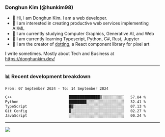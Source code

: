 ### Donghun Kim (@hunkim98)

- 👋 Hi, I am Donghun Kim. I am a web developer. 
- 🤔 I am interested in creating productive web services implementing AI/ML
- 🔭 I am currently studying Computer Graphics, Generative AI, and Web 
- 🌱 I am currently learning Typescript, Python, C#, Rust, Jupyter
- 🎨 I am the creator of [dotting](https://github.com/hunkim98/dotting), a React component library for pixel art

I write sometimes. Mostly about Tech and Business at https://donghunkim.dev/

---
### 📊 Recent development breakdown
<!--START_SECTION:waka-->

```txt
From: 07 September 2024 - To: 14 September 2024

C++                          ██████████████▒░░░░░░░░░░   57.84 %
Python                       ████████░░░░░░░░░░░░░░░░░   32.41 %
TypeScript                   █▓░░░░░░░░░░░░░░░░░░░░░░░   07.13 %
Git Config                   ▓░░░░░░░░░░░░░░░░░░░░░░░░   02.27 %
JavaScript                   ░░░░░░░░░░░░░░░░░░░░░░░░░   00.24 %
```

<!--END_SECTION:waka-->
---

<!-- <div align='center'> -->
  <img align="center" src="https://github-readme-stats.vercel.app/api?username=hunkim98&theme=dark&show_icons=true"/>
<!-- </div> -->
<!--
**hunkim98/hunkim98** is a ✨ _special_ ✨ repository because its `README.md` (this file) appears on your GitHub profile.

Here are some ideas to get you started:

- 🔭 I’m currently working on ...
- 🌱 I’m currently learning ...
- 👯 I’m looking to collaborate on ...
- 🤔 I’m looking for help with ...
- 💬 Ask me about ...
- 📫 How to reach me: ...
- 😄 Pronouns: ...
- ⚡ Fun fact: ...
-->

